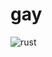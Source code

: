 # gay

![rust](https://github.com/madeline-dw/maddyshell/assets/94198145/5469f7af-b9ec-4f7f-8874-672e3c055122)
